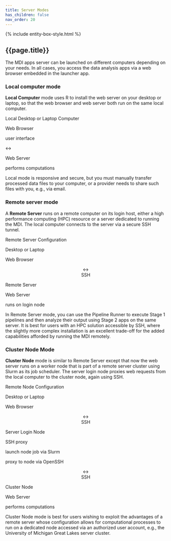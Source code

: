 ```yaml
---
title: Server Modes
has_children: false
nav_order: 20
---
```


{% include entity-box-style.html %}

## {{page.title}}

The MDI apps server can be launched on different computers
depending on your needs. In all cases, you access the data
analysis apps via a web browser embedded in the launcher app.

### Local computer mode 

**Local Computer** mode uses R to install the web server
on your desktop or laptop, so that the web browser and web
server both run on the same local computer.

<div class="entityBox outerBox">
    <p class='entityBoxLabel'>Local Desktop or Laptop Computer</p>
    <div class="entityBox inlineBox">
        <p class='entityBoxLabel'>Web Browser</p>
        <p>user interface</p>
    </div>
    <div class="diagramArrow">&harr;</div>
    <div class="entityBox inlineBox">
        <p class='entityBoxLabel'>Web Server</p>
        <p>performs computations</p>
    </div>
</div>

Local mode is responsive and secure, but you must manually transfer 
processed data files to your computer, or a provider needs to share
such files with you, e.g., via email.

### Remote server mode 

A **Remote Server** runs on a 
remote computer on its login host, either a high performance computing (HPC) resource
or a server dedicated to running the MDI. 
The local computer connects to the server via a secure SSH
tunnel.

<div class="entityBox outerBox">
    <p class='entityBoxLabel'>Remote Server Configuration</p>
    <div class="entityBox inlineBox">
        <p class='entityBoxLabel'>Desktop or Laptop</p>
        <div class="entityBox inlineBox">
            <p class='entityBoxLabel'>Web Browser</p>
        </div>
    </div>
    <div class="inlineBox" style="text-align: center;">
        <div class="diagramArrow">&harr;</div>
        <div>SSH</div>
    </div>
    <div class="entityBox inlineBox">
        <p class='entityBoxLabel'>Remote Server</p>
        <div class="entityBox inlineBox">
            <p class='entityBoxLabel'>Web Server</p>
            <p>runs on login node</p>
        </div>
    </div>
</div>

In Remote Server mode, you can use the Pipeline Runner to
execute Stage 1 pipelines and then analyze their output using Stage 2 apps on the same server. 
It is best for users with an HPC solution accessible by SSH, where the slightly more complex
installation is an excellent trade-off for the added capabilities afforded by running the MDI remotely.

### Cluster Node Mode 

**Cluster Node** mode is similar to Remote Server except that now
the web server runs on a worker node that is part of a remote server cluster 
using Slurm as its job scheduler. The server login node proxies web requests 
from the local computer to the cluster node, again using SSH.

<div class="entityBox outerBox">
    <p class='entityBoxLabel'>Remote Node Configuration</p>
    <div class="entityBox inlineBox">
        <p class='entityBoxLabel'>Desktop or Laptop</p>
        <div class="entityBox inlineBox">
            <p class='entityBoxLabel'>Web Browser</p>
        </div>
    </div>
    <div class="inlineBox" style="text-align: center;">
        <div class="diagramArrow">&harr;</div>
        <div>SSH</div>
    </div>
    <div class="entityBox inlineBox">
        <p class='entityBoxLabel'>Server Login Node</p>
        <div class="entityBox inlineBox">
            <p class='entityBoxLabel'>SSH proxy</p>
            <p>launch node job via Slurm</p>            
            <p>proxy to node via OpenSSH</p>
        </div>
    </div>
    <div class="inlineBox" style="text-align: center;">
        <div class="diagramArrow">&harr;</div>
        <div>SSH</div>
    </div>
    <div class="entityBox inlineBox">
        <p class='entityBoxLabel'>Cluster Node</p>
        <div class="entityBox inlineBox">
            <p class='entityBoxLabel'>Web Server</p>
            <p>performs computations</p>
        </div>
    </div>
</div>

Cluster Node mode is best for users wishing to exploit the advantages of a remote
server whose configuration allows for computational processes to run on a dedicated node 
accessed via an authorized user account, e.g., the University of Michigan Great Lakes 
server cluster.
